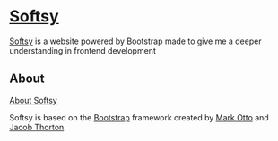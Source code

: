 # [Softsy](http://softsy.design/)

[Softsy](http://softsy.design/) is a website powered by Bootstrap made to give me a deeper understanding in frontend development

## About

[About Softsy](http://softsy.design/page-company-about.html/)

Softsy is based on the [Bootstrap](http://getbootstrap.com/) framework created by [Mark Otto](https://twitter.com/mdo) and [Jacob Thorton](https://twitter.com/fat).
